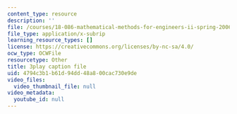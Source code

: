 ```yaml
---
content_type: resource
description: ''
file: /courses/18-086-mathematical-methods-for-engineers-ii-spring-2006/4794c3b1b61d94dd48a800cac730e9de_ZPmBMd6OZeQ.srt
file_type: application/x-subrip
learning_resource_types: []
license: https://creativecommons.org/licenses/by-nc-sa/4.0/
ocw_type: OCWFile
resourcetype: Other
title: 3play caption file
uid: 4794c3b1-b61d-94dd-48a8-00cac730e9de
video_files:
  video_thumbnail_file: null
video_metadata:
  youtube_id: null
---
```

